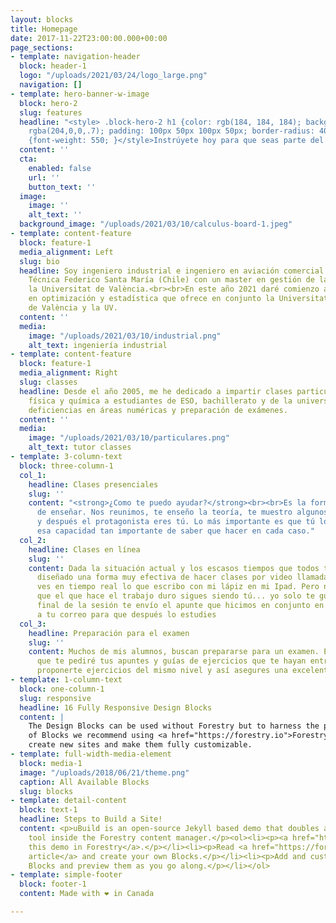 ```yaml
---
layout: blocks
title: Homepage
date: 2017-11-22T23:00:00.000+00:00
page_sections:
- template: navigation-header
  block: header-1
  logo: "/uploads/2021/03/24/logo_large.png"
  navigation: []
- template: hero-banner-w-image
  block: hero-2
  slug: features
  headline: "<style> .block-hero-2 h1 {color: rgb(184, 184, 184); background-color:
    rgba(204,0,0,.7); padding: 100px 50px 100px 50px; border-radius: 40px;} h1 span.light
    {font-weight: 550; }</style>Instrúyete hoy para que seas parte del día de mañana"
  content: ''
  cta:
    enabled: false
    url: ''
    button_text: ''
  image:
    image: ''
    alt_text: ''
  background_image: "/uploads/2021/03/10/calculus-board-1.jpeg"
- template: content-feature
  block: feature-1
  media_alignment: Left
  slug: bio
  headline: Soy ingeniero industrial e ingeniero en aviación comercial de la Universidad
    Técnica Federico Santa María (Chile) con un master en gestión de la calidad en
    la Universitat de València.<br><br>En este año 2021 daré comienzo a un doctorado
    en optimización y estadística que ofrece en conjunto la Universitat Politécnica
    de València y la UV.
  content: ''
  media:
    image: "/uploads/2021/03/10/industrial.png"
    alt_text: ingeniería industrial
- template: content-feature
  block: feature-1
  media_alignment: Right
  slug: classes
  headline: Desde el año 2005, me he dedicado a impartir clases particulares de matemáticas,
    física y química a estudiantes de ESO, bachillerato y de la universidad para superar
    deficiencias en áreas numéricas y preparación de exámenes.
  content: ''
  media:
    image: "/uploads/2021/03/10/particulares.png"
    alt_text: tutor classes
- template: 3-column-text
  block: three-column-1
  col_1:
    headline: Clases presenciales
    slug: ''
    content: "<strong>¿Como te puedo ayudar?</strong><br><br>Es la forma más tradicional
      de enseñar. Nos reunimos, te enseño la teoría, te muestro algunos ejercicios
      y después el protagonista eres tú. Lo más importante es que tú los hagas y desarrolles
      esa capacidad tan importante de saber que hacer en cada caso."
  col_2:
    headline: Clases en línea
    slug: ''
    content: Dada la situación actual y los escasos tiempos que todos tenemos, he
      diseñado una forma muy efectiva de hacer clases por video llamada, en donde
      ves en tiempo real lo que escribo con mi lápiz en mi Ipad. Pero no te confíes...
      que el que hace el trabajo duro sigues siendo tú... yo solo te guiaré.​<br><br>Al
      final de la sesión te envío el apunte que hicimos en conjunto en formato PDF
      a tu correo para que después lo estudies​
  col_3:
    headline: Preparación para el examen
    slug: ''
    content: Muchos de mis alumnos, buscan prepararse para un examen. Es por esto
      que te pediré tus apuntes y guías de ejercicios que te hayan entregado para
      proponerte ejercicios del mismo nivel y así asegures una excelente calificación.​
- template: 1-column-text
  block: one-column-1
  slug: responsive
  headline: 16 Fully Responsive Design Blocks
  content: |
    The Design Blocks can be used without Forestry but to harness the power
    of Blocks we recommend using <a href="https://forestry.io">Forestry</a>. Once the site is imported you can immediately
    create new sites and make them fully customizable.
- template: full-width-media-element
  block: media-1
  image: "/uploads/2018/06/21/theme.png"
  caption: All Available Blocks
  slug: blocks
- template: detail-content
  block: text-1
  headline: Steps to Build a Site!
  content: <p>uBuild is an open-source Jekyll based demo that doubles as a builder
    tool inside the Forestry content manager.</p><ol><li><p><a href="https://app.forestry.io/quick-start?repo=forestryio/ubuild-jekyll&provider=github&engine=jekyll">Import
    this demo in Forestry</a>.</p></li><li><p>Read <a href="https://forestry.io/blog/ubuild-a-new-theme-for-static-sites-using-blocks/">our
    article</a> and create your own Blocks.</p></li><li><p>Add and customize the available
    Blocks and preview them as you go along.</p></li></ol>
- template: simple-footer
  block: footer-1
  content: Made with ❤︎ in Canada

---
```


